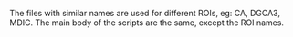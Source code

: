 The files with similar names are used for different ROIs, eg: CA, DGCA3, MDIC. The main body of the scripts are the same, except the ROI names. 
